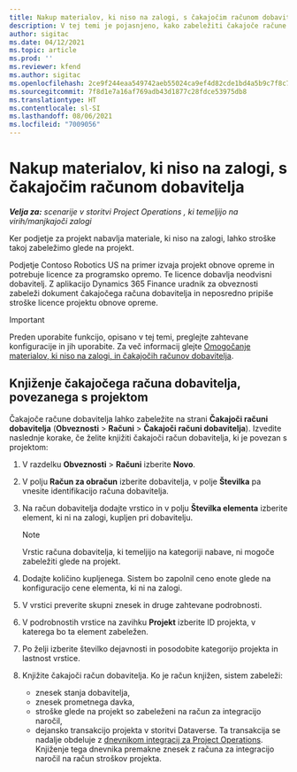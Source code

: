 ```yaml
---
title: Nakup materialov, ki niso na zalogi, s čakajočim računom dobavitelja
description: V tej temi je pojasnjeno, kako zabeležiti čakajoče račune dobavitelja.
author: sigitac
ms.date: 04/12/2021
ms.topic: article
ms.prod: ''
ms.reviewer: kfend
ms.author: sigitac
ms.openlocfilehash: 2ce9f244eaa549742aeb55024ca9ef4d82cde1bd4a5b9c7f8c762cf72e0da83f
ms.sourcegitcommit: 7f8d1e7a16af769adb43d1877c28fdce53975db8
ms.translationtype: HT
ms.contentlocale: sl-SI
ms.lasthandoff: 08/06/2021
ms.locfileid: "7009056"
---
```

# <a name="purchase-non-stocked-materials-using-a-pending-vendor-invoice"></a>Nakup materialov, ki niso na zalogi, s čakajočim računom dobavitelja

_**Velja za:** scenarije v storitvi Project Operations , ki temeljijo na virih/manjkajoči zalogi_

Ker podjetje za projekt nabavlja materiale, ki niso na zalogi, lahko stroške takoj zabeležimo glede na projekt. 

Podjetje Contoso Robotics US na primer izvaja projekt obnove opreme in potrebuje licence za programsko opremo. Te licence dobavlja neodvisni dobavitelj.  Z aplikacijo Dynamics 365 Finance uradnik za obveznosti zabeleži dokument čakajočega računa dobavitelja in neposredno pripiše stroške licence projektu obnove opreme. 

> [!IMPORTANT]
> Preden uporabite funkcijo, opisano v tej temi, preglejte zahtevane konfiguracije in jih uporabite. Za več informacij glejte [Omogočanje materialov, ki niso na zalogi, in čakajočih računov dobavitelja](configure-materials-nonstocked.md). 

## <a name="post-a-project-related-pending-vendor-invoice"></a>Knjiženje čakajočega računa dobavitelja, povezanega s projektom 

Čakajoče račune dobavitelja lahko zabeležite na strani **Čakajoči računi dobavitelja** (**Obveznosti** > **Računi** > **Čakajoči računi dobavitelja**). Izvedite naslednje korake, če želite knjižiti čakajoči račun dobavitelja, ki je povezan s projektom:

1. V razdelku **Obveznosti** > **Računi** izberite **Novo**. 
2. V polju **Račun za obračun** izberite dobavitelja, v polje **Številka** pa vnesite identifikacijo računa dobavitelja.
3. Na račun dobavitelja dodajte vrstico in v polju **Številka elementa** izberite element, ki ni na zalogi, kupljen pri dobavitelju. 

    > [!NOTE]
    > Vrstic računa dobavitelja, ki temeljijo na kategoriji nabave, ni mogoče zabeležiti glede na projekt. 
    
5. Dodajte količino kupljenega. Sistem bo zapolnil ceno enote glede na konfiguracijo cene elementa, ki ni na zalogi. 
6. V vrstici preverite skupni znesek in druge zahtevane podrobnosti.
7. V podrobnostih vrstice na zavihku **Projekt** izberite ID projekta, v katerega bo ta element zabeležen.
8. Po želji izberite številko dejavnosti in posodobite kategorijo projekta in lastnost vrstice.
9. Knjižite čakajoči račun dobavitelja. Ko je račun knjižen, sistem zabeleži:
    
    - znesek stanja dobavitelja,
    - znesek prometnega davka,
    - stroške glede na projekt so zabeleženi na račun za integracijo naročil,
    - dejansko transakcijo projekta v storitvi Dataverse. Ta transakcija se nadalje obdeluje z [dnevnikom integracij za Project Operations](../project-accounting/project-operations-integration-journal.md). Knjiženje tega dnevnika premakne znesek z računa za integracijo naročil na račun stroškov projekta.
